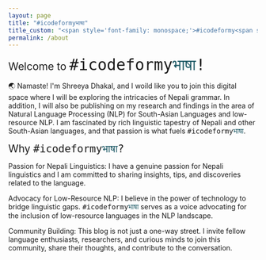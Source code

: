 ```yaml
---
layout: page
title: "#icodeformyभाषा"
title_custom: "<span style='font-family: monospace;'>#icodeformy<span style='color:#1d5965;'>भाषा</span></span>"
permalink: /about
---
```


<span style="font-size: 1.5em;">Welcome to <span style='font-family: monospace; font-size: 1.5em;'>#icodeformy<span style='color:#1d5965;'>भाषा</span>!</span></span>

🌏 Namaste! I'm Shreeya Dhakal, and I woild like you to join this digital space where I will be exploring the intricacies of Nepali grammar. In addition, I will also be publishing on my research and findings in the area of Natural Language Processing (NLP) for South-Asian Languages and low-resource NLP. I am fascinated by rich linguistic tapestry of Nepali and other South-Asian languages, and that passion is what fuels <span style='font-family: monospace;'>#icodeformy<span style='color:#1d5965;'>भाषा</span></span>.

<span style="font-size: 1.5em;">Why <span style='font-family: monospace;'>#icodeformy<span style='color:#1d5965;'>भाषा</span>?</span></span>

Passion for Nepali Linguistics: I have a genuine passion for Nepali linguistics and I am committed to sharing insights, tips, and discoveries related to the language.

Advocacy for Low-Resource NLP: I believe in the power of technology to bridge linguistic gaps. <span style='font-family: monospace;'>#icodeformy<span style='color:#1d5965;'>भाषा</span></span> serves as a voice advocating for the inclusion of low-resource languages in the NLP landscape.

Community Building: This blog is not just a one-way street. I invite fellow language enthusiasts, researchers, and curious minds to join this community, share their thoughts, and contribute to the conversation.




